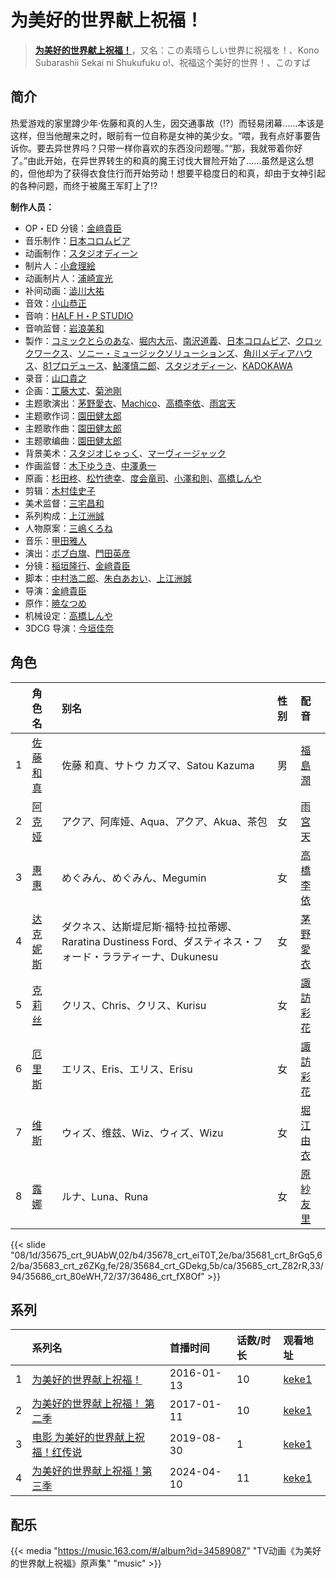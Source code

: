 # 为美好的世界献上祝福！


> <u>**[为美好的世界献上祝福！](https://bgm.tv/subject/135275)**</u>，又名：この素晴らしい世界に祝福を！、Kono Subarashii Sekai ni Shukufuku o!、祝福这个美好的世界！、このすば

## 简介

热爱游戏的家里蹲少年·佐藤和真的人生，因交通事故（!?）而轻易闭幕……本该是这样，但当他醒来之时，眼前有一位自称是女神的美少女。“喂，我有点好事要告诉你。要去异世界吗？只带一样你喜欢的东西没问题喔。”“那，我就带着你好了。”由此开始，在异世界转生的和真的魔王讨伐大冒险开始了……虽然是这么想的，但他却为了获得衣食住行而开始劳动！想要平稳度日的和真，却由于女神引起的各种问题，而终于被魔王军盯上了!?

**制作人员：**
- OP・ED 分镜：[金﨑貴臣](https://bgm.tv/person/3101)
- 音乐制作：[日本コロムビア](https://bgm.tv/person/228)
- 动画制作：[スタジオディーン](https://bgm.tv/person/181)
- 制片人：[小倉理絵](https://bgm.tv/person/34912)
- 动画制片人：[浦崎宣光](https://bgm.tv/person/13569)
- 补间动画：[澁川大祐](https://bgm.tv/person/35538)
- 音效：[小山恭正](https://bgm.tv/person/19185)
- 音响：[HALF H・P STUDIO](https://bgm.tv/person/13619)
- 音响监督：[岩浪美和](https://bgm.tv/person/231)
- 製作：[コミックとらのあな](https://bgm.tv/person/3331)、[堀内大示](https://bgm.tv/person/18956)、[南沢道義](https://bgm.tv/person/43051)、[日本コロムビア](https://bgm.tv/person/228)、[クロックワークス](https://bgm.tv/person/1492)、[ソニー・ミュージックソリューションズ](https://bgm.tv/person/28606)、[角川メディアハウス](https://bgm.tv/person/3699)、[81プロデュース](https://bgm.tv/person/43050)、[鮎澤慎二郎](https://bgm.tv/person/50659)、[スタジオディーン](https://bgm.tv/person/181)、[KADOKAWA](https://bgm.tv/person/19306)
- 录音：[山口貴之](https://bgm.tv/person/11893)
- 企画：[工藤大丈](https://bgm.tv/person/18957)、[菊池剛](https://bgm.tv/person/34847)
- 主题歌演出：[茅野愛衣](https://bgm.tv/person/5847)、[Machico](https://bgm.tv/person/15302)、[高橋李依](https://bgm.tv/person/17491)、[雨宮天](https://bgm.tv/person/12568)
- 主题歌作词：[園田健太郎](https://bgm.tv/person/13811)
- 主题歌作曲：[園田健太郎](https://bgm.tv/person/13811)
- 主题歌编曲：[園田健太郎](https://bgm.tv/person/13811)
- 背景美术：[スタジオじゃっく](https://bgm.tv/person/11891)、[マーヴィージャック](https://bgm.tv/person/19130)
- 作画监督：[木下ゆうき](https://bgm.tv/person/3184)、[中澤勇一](https://bgm.tv/person/11380)
- 原画：[杉田柊](https://bgm.tv/person/27816)、[松竹徳幸](https://bgm.tv/person/2878)、[度会竜司](https://bgm.tv/person/51689)、[小澤和則](https://bgm.tv/person/21362)、[高橋しんや](https://bgm.tv/person/455)
- 剪辑：[木村佳史子](https://bgm.tv/person/11716)
- 美术监督：[三宅昌和](https://bgm.tv/person/12725)
- 系列构成：[上江洲誠](https://bgm.tv/person/1599)
- 人物原案：[三嶋くろね](https://bgm.tv/person/7369)
- 音乐：[甲田雅人](https://bgm.tv/person/11904)
- 演出：[ボブ白旗](https://bgm.tv/person/336)、[門田英彦](https://bgm.tv/person/26584)
- 分镜：[稲垣隆行](https://bgm.tv/person/1983)、[金﨑貴臣](https://bgm.tv/person/3101)
- 脚本：[中村浩二郎](https://bgm.tv/person/13235)、[朱白あおい](https://bgm.tv/person/17680)、[上江洲誠](https://bgm.tv/person/1599)
- 导演：[金﨑貴臣](https://bgm.tv/person/3101)
- 原作：[暁なつめ](https://bgm.tv/person/18506)
- 机械设定：[高橋しんや](https://bgm.tv/person/455)
- 3DCG 导演：[今垣佳奈](https://bgm.tv/person/47738)

## 角色

|     |   角色名   |   别名  | 性别 |  配音  |
|:--- |:------  |:----      |:---  |:--   |
| 1 | [佐藤和真](https://bgm.tv/character/35675) | 佐藤 和真、サトウ カズマ、Satou Kazuma | 男 | [福島潤](https://bgm.tv/person/7757) |
| 2 | [阿克娅](https://bgm.tv/character/35678) | アクア、阿库娅、Aqua、アクア、Akua、茶包 | 女 | [雨宮天](https://bgm.tv/person/12568) |
| 3 | [惠惠](https://bgm.tv/character/35681) | めぐみん、めぐみん、Megumin | 女 | [高橋李依](https://bgm.tv/person/17491) |
| 4 | [达克妮斯](https://bgm.tv/character/35683) | ダクネス、达斯堤尼斯·福特·拉拉蒂娜、Raratina Dustiness Ford、ダスティネス・フォード・ララティーナ、Dukunesu | 女 | [茅野愛衣](https://bgm.tv/person/5847) |
| 5 | [克莉丝](https://bgm.tv/character/35684) | クリス、Chris、クリス、Kurisu | 女 | [諏訪彩花](https://bgm.tv/person/11247) |
| 6 | [厄里斯](https://bgm.tv/character/35685) | エリス、Eris、エリス、Erisu | 女 | [諏訪彩花](https://bgm.tv/person/11247) |
| 7 | [维斯](https://bgm.tv/character/35686) | ウィズ、维兹、Wiz、ウィズ、Wizu | 女 | [堀江由衣](https://bgm.tv/person/3970) |
| 8 | [露娜](https://bgm.tv/character/36486) | ルナ、Luna、Runa | 女 | [原紗友里](https://bgm.tv/person/5192) |

{{< slide "08/1d/35675_crt_9UAbW,02/b4/35678_crt_eiT0T,2e/ba/35681_crt_8rGq5,62/ba/35683_crt_z6ZKg,fe/28/35684_crt_GDekg,5b/ca/35685_crt_Z82rR,33/94/35686_crt_80eWH,72/37/36486_crt_fX8Of" >}}

## 系列

|     | 系列名                                                | 首播时间       | 话数/时长 | 观看地址                                                      |
| :-- | :------------------------------------------------- | :--------- | :---- | :-------------------------------------------------------- |
| 1   | [为美好的世界献上祝福！](https://bgm.tv/subject/135275)       | 2016-01-13 | 10    | [keke1](https://www.keke1.app/play/23146-4-178613.html)   |
| 2   | [为美好的世界献上祝福！ 第二季](https://bgm.tv/subject/174043)   | 2017-01-11 | 10    | [keke1](https://www.keke1.app/play/23145-4-178602.html)   |
| 3   | [电影 为美好的世界献上祝福！红传说](https://bgm.tv/subject/220631) | 2019-08-30 | 1     | [keke1](https://www.keke1.app/play/179413-34-248706.html) |
| 4   | [为美好的世界献上祝福！第三季](https://bgm.tv/subject/342667)    | 2024-04-10 | 11    | [keke1](https://www.keke1.app/play/229463-32-375322.html) |
## 配乐

{{< media "https://music.163.com/#/album?id=34589087"
"TV动画《为美好的世界献上祝福》原声集"
"music" >}}

